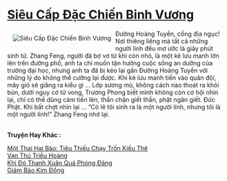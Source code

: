<a href="https://truyenwiki.net/sieu-cap-dac-chien-binh-vuong.35602/" title="Siêu Cấp Đặc Chiến Binh Vương"><h1>Siêu Cấp Đặc Chiến Binh Vương</h1></a><div style="display:table"><img align="right" style="float: left; padding: 10px;" src="https://truyenwiki.net/a/img/str/src/35602.jpg" alt="Siêu Cấp Đặc Chiến Binh Vương">Đường Hoàng Tuyền, cổng địa ngục! Nơi thiêng liêng mà tất cả những người lính đều mơ ước là giây phút sinh tử. Zhang Feng, người đã bơ vơ từ khi còn nhỏ, là một kẻ lưu manh lớn lên trên đường phố, anh ta chỉ muốn tận hưởng cuộc sống an dưỡng của trường đại học, nhưng anh ta đã bị kéo lại gần Đường Hoàng Tuyền với những lý do không thể cưỡng lại được. Khi kẻ lưu manh tiến vào quân đội, mây gió sẽ giăng ra kiểu gì ... Lớp sương mù, không cách nào thoát ra khỏi bùn, dưới nguy cơ tử vong, Trương Phong biết mình không còn cơ hội nhìn lại, chỉ có thể dũng cảm tiến lên, thần chặn giết thần, phật ngăn giết. Đức Phật. Khi bất chợt nhìn lại ... “Có lẽ tôi sinh ra là một người lính, nhưng tôi là một người lính!” Zhang Feng nhớ lại.</div><p><br><b>Truyện Hay Khác :</b></p><a href="https://truyenwiki.net/mot-thai-hai-bao-tieu-thieu-chay-tron-kieu-the.36267/" alt="Một Thai Hai Bảo: Tiêu Thiếu Chạy Trốn Kiều Thê">Một Thai Hai Bảo: Tiêu Thiếu Chạy Trốn Kiều Thê</a><br/><a href="https://github.com/nownovels/wikidich/tree/master/truyenhay/35053" alt="Vạn Thú Triều Hoàng">Vạn Thú Triều Hoàng</a><br/><a href="https://github.com/nownovels/wikidich/tree/master/truyenhay/35679" alt="Khi Đó Thanh Xuân Quá Phóng Đãng">Khi Đó Thanh Xuân Quá Phóng Đãng</a><br/><a href="https://sangtacviet.wordpress.com/2020/10/22/giam-bao-kim-dong/" alt="Giám Bảo Kim Đồng">Giám Bảo Kim Đồng</a><br/>